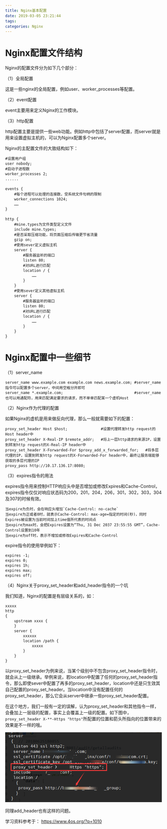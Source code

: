 ```yaml
---
title: Nginx基本配置
date: 2019-03-05 23:21:44
tags:
categories: Nginx
---
```



# Nginx配置文件结构

Nginx的配置文件分为如下几个部分：

（1）全局配置

这是一些nginx的全局配置，例如user、worker_processes等配置。

（2）event配置

event主要用来定义Nginx的工作模块。

（3）http配置

http配置主要是提供一些web功能。例如http中包括了server配置，而server就是用来设置虚拟主机的，可以为Nginx配置多个server。

Nginx的主配置文件的大致结构如下：

```
#设置用户组
user nobody;
#启动子进程数
worker_processes 2;
......

events {
    #每个进程可以处理的连接数，受系统文件句柄的限制
    worker_connections 1024;
    ……
}

http {
    #mine.types为文件类型定义文件
    include mine.types;
    #是否采取压缩功能，将页面压缩后传输更节省流量
    gzip on;
    #使用sever定义虚拟主机
    server {
        #服务器监听的端口
        listen 80;
        #对URL进行匹配
        location / {
            ……
        }
    }
    #使用sever定义其他虚拟主机
    server {
        #服务器监听的端口
        listen 80;
        #对URL进行匹配
        location / {
            ……
        }
    }
}
```

# Nginx配置中一些细节

（1）server_name

```
server_name www.example.com example.com news.example.com; #server_name指令可以配置多个server，中间用空格分开即可
server_name *.example.com;                                #server_name也可以用通配符，用来匹配满足要求的请求，而不单单匹配某一个虚机Host
```

（2）Nginx作为代理的配置

如果Nginx的虚机是用来做反向代理，那么一般就需要如下的配置：

```
proxy_set_header Host $host;               #设置代理转发http request的Host header中
proxy_set_header X-Real-IP $remote_addr;   #将上一层http请求的来源IP，设置到转发http request的X-Real-IP header中
proxy_set_header X-Forwarded-For $proxy_add_x_forwarded_for;   #将多层代理的IP，设置到转发http request的X-Forwarded-For header中，最终让服务端能够获取的多层代理的IP
proxy_pass http://10.17.136.17:8080;
```

（3）expires指令的用法

expires指令用来控制HTTP响应头中是否增加或修改Expires和Cache-Control，expires指令仅仅对响应状态码为200，201，204，206，301，302，303，304及307的时候有效。

    当expire为负时，会在响应头增加`Cache-Control: no-cache`
    当expire为正或者0时，就表示Cache-Control: max-age=指定的时间(秒)，同时Expires被设置为当前时间加上time值所代表的时间点
    当expire为max时，会把Expires设置为“Thu, 31 Dec 2037 23:55:55 GMT”，Cache-Control设置到10年
    当expire为off时，表示不增加或修改Expires和Cache-Control

expire指令的使用举例如下：

```
expires -1;
expires 0;
expires 1h;
expires max;
expires off;
```

（4）Nginx关于proxy_set_header和add_header指令的一个坑

我们知道，Nginx的配置是有层级关系的，如：

```
xxxxx
http
{
    upstream xxxx {
    }
    server {
        xxxxxx
        location /path {
            xxxxx
        }
    }
}
```

以proxy_set_header为例来说，当某个级别中不包含proxy_set_header指令时，就会从上一级继承。举例来说，若location中配置了任何的proxy_set_header指令，那么即使sever中配置了再多的proxy_set_header，location中还是只生效其自己配置的proxy_set_header。当location中没有配置任何的proxy_set_header，那么它会从server中继承一些proxy_set_header配置。

在这个地方，我们一般有一定的误解，认为proxy_set_header和其他指令一样，会叠加上一层级的配置，事实上会覆盖上一级的配置。如下图中，`proxy_set_header X-**-Https "https"`所配置的位置和箭头所指向的位置带来的效果是不一样的哦。

![](/images/nginx_conf_1_1.png)

同理add_header也有这样的问题。

学习资料参考于：
https://www.4os.org/?p=1010
